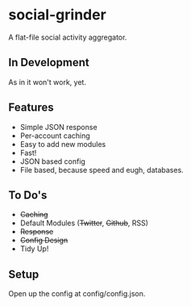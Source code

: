 social-grinder
==============

A flat-file social activity aggregator.

## In Development
As in it won't work, yet.

## Features
* Simple JSON response
* Per-account caching
* Easy to add new modules
* Fast!
* JSON based config
* File based, because speed and eugh, databases.

## To Do's
* ~~Caching~~
* Default Modules (~~Twitter~~, ~~Github~~, RSS)
* ~~Response~~
* ~~Config Design~~
* Tidy Up!

## Setup

Open up the config at config/config.json.